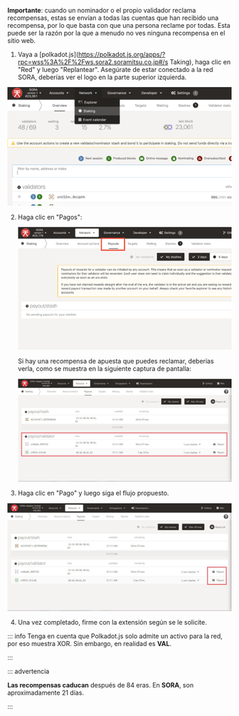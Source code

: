 **Importante**: cuando un nominador o el propio validador reclama recompensas, estas se envían a todas las cuentas que han recibido una recompensa, por lo que basta con que una persona reclame por todas. Esta puede ser la razón por la que a menudo no ves ninguna recompensa en el sitio web.

1. Vaya a [polkadot.js](https://polkadot.js.org/apps/?rpc=wss%3A%2F%2Fws.sora2.soramitsu.co.jp#/s Taking), haga clic en "Red" y luego "Replantear". Asegúrate de estar conectado a la red SORA, deberías ver el logo en la parte superior izquierda.

![](../.gitbook/assets/rewards-view-staking.png)

2. Haga clic en "Pagos":

    ![](../.gitbook/assets/rewards-view-payouts.png)

    Si hay una recompensa de apuesta que puedes reclamar, deberías verla, como se muestra en la siguiente captura de pantalla:

    ![](../.gitbook/assets/rewards-view-staking-reward.jpg)

3. Haga clic en "Pago" y luego siga el flujo propuesto.

![](../.gitbook/assets/rewards-click-payout.jpg)

4. Una vez completado, firme con la extensión según se le solicite.

::: info
Tenga en cuenta que Polkadot.js solo admite un activo para la red, por eso muestra XOR. Sin embargo, en realidad es **VAL**.

:::

::: advertencia

**Las recompensas caducan** después de 84 eras. En **SORA**, son aproximadamente 21 días.

:::